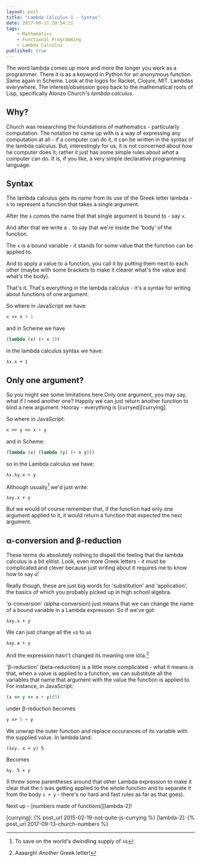 ```yaml
---
layout: post
title: "Lambda Calculus 1 - Syntax"
date: 2017-09-11 20:54:21
tags:
    - Mathematics
    - Functional Programming
    - Lambda Calculus
published: true
---
```


The word lambda comes up more and more the longer you work as a
programmer. There it is as a keyword in Python for an anonymous function. Same
again in Scheme. Look at the logos for Racket, Clojure, MIT. Lambdas
everywhere. The interest/obsession goes back to the mathematical roots of Lisp,
specifically Alonzo Church's _lambda calculus_.


## Why?

Church was researching the foundations of mathematics - particularly
computation. The notation he came up with is a way of expressing any computation
at all - if a computer can do it, it can be written in the syntax of the lambda
    calculus. But, interestingly for us, it is not concerned about _how_ he computer
does it; rather it just has some simple rules about _what_ a computer can
do. It is, if you like, a very simple declarative programming language.

## Syntax

The lambda calculus gets its name from its use of the Greek letter lambda -
`λ` to represent a function that takes a single argument.

After the `λ` comes the name that that single argument is bound to - say `x`.

And after that we write a `.` to say that we're inside the 'body' of the function.

The `x` is a bound variable - it stands for some value that the function can be
applied to.

And to apply a value to a function, you call it by putting them next to each
other (maybe with some brackets to make it clearer what's the value and what's
the body).

That's it. That's everything in the lambda calculus - it's a syntax for writing
about functions of one argument.

So where in JavaScript we have:

```javascript
x => x + 1
```

and in Scheme we have

```scheme
(lambda (x) (+ x 1))
```

in the lambda calculus syntax we have:

```
λx.x + 1
```

## Only one argument?

So you might see some limitations here.Only one argument, you may say, what
if I need another one? Happily we can just return another function to bind a new
argument. Hooray - everything is [curryed][currying].

So where in JavaScript:

```javascript
x => y => x + y
```

and in Scheme:

```scheme
(lambda (x) (lambda (y) (+ x y)))
```

so in the Lambda calculus we have:

```
λx.λy.x + y
```

Although usually[^1] we'd just write:

```
λxy.x + y
```

But we would of course remember that, if the function had only one argument
applied to it, it would return a function that expected the next argument.

## α-conversion and β-reduction

These terms do absolutely nothing to dispell the feeling that the lambda
calculus is a bit elitist. Look, even more Greek letters - it must be
complicated and clever because just writing about it requires me to know how to
say `α`!

Really though, these are just big words for 'substitution' and 'application',
the basics of which you probably picked up in high school algebra.

'α-conversion' (alpha-conversion) just means that we can change the name of a
bound variable in a Lambda expression. So if we've got:

```
λxy.x + y
```

We can just change all the `x`s to `a`s

```
λay.a + y
```

And the expression hasn't changed its meaning one iota.[^2]

'β-reduction' (beta-reduction) is a little more complicated - what it means is
that, when a value is applied to a function, we can substitute all the variables
that name that argument with the value the function is applied to. For instance,
in JavaScript:

```javascript
(x => y => x + y)(5)
```

under β-reduction becomes

```javascript
y => 5 + y
```

We unwrap the outer function and replace occurances of its variable with the
supplied value. In lambda land:

```
(λxy. x + y) 5
```

Becomes

```
λy. 5 + y
```

(I threw some parentheses around that other Lambda expression to make it clear
that the `5` was getting applied to the whole function and to separate it from
the body `x + y` - there's no hard and fast rules as far as that goes).

Next up - [numbers made of functions][lambda-2]!


[^1]: To save on the world's dwindling supply of `λ`s
[^2]: Aaaargh! _Another_ Greek letter!

[currying]: {% post_url 2015-02-19-not-quite-js-currying %}
[lambda-2]: {% post_url 2017-09-13-church-numbers %}
